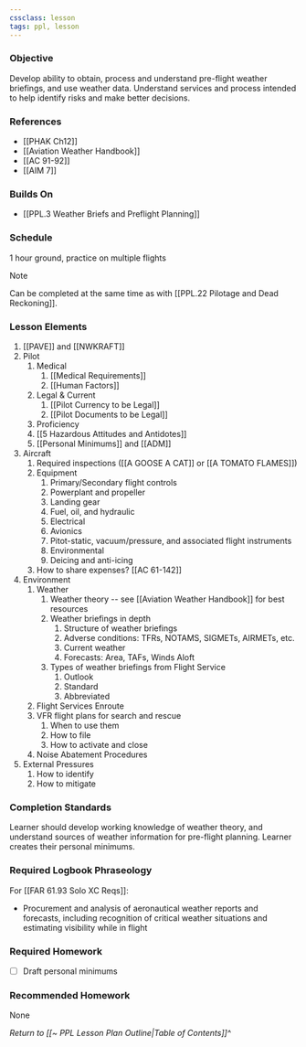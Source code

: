 ```yaml
---
cssclass: lesson
tags: ppl, lesson
---
```

### Objective
Develop ability to obtain, process and understand pre-flight weather briefings, and use weather data. Understand services and process intended to help identify risks and make better decisions. 

### References
- [[PHAK Ch12]]
- [[Aviation Weather Handbook]]
- [[AC 91-92]]
- [[AIM 7]]

### Builds On
- [[PPL.3 Weather Briefs and Preflight Planning]]

### Schedule
1 hour ground, practice on multiple flights

> [!note] 
> Can be completed at the same time as with [[PPL.22 Pilotage and Dead Reckoning]].

### Lesson Elements
1. [[PAVE]] and [[NWKRAFT]]
2. Pilot
	1. Medical
		1. [[Medical Requirements]]
		2. [[Human Factors]]
	3. Legal & Current
		1. [[Pilot Currency to be Legal]]
		2. [[Pilot Documents to be Legal]]
	4. Proficiency
	5. [[5 Hazardous Attitudes and Antidotes]]
	6. [[Personal Minimums]] and [[ADM]]
3. Aircraft
	1. Required inspections ([[A GOOSE A CAT]] or [[A TOMATO FLAMES]])
	2. Equipment
		1. Primary/Secondary flight controls
		2. Powerplant and propeller
		3. Landing gear
		4. Fuel, oil, and hydraulic
		5. Electrical
		6. Avionics
		7. Pitot-static, vacuum/pressure, and associated flight instruments
		8. Environmental
		9. Deicing and anti-icing
	3. How to share expenses? [[AC 61-142]]
4. Environment
	1. Weather
		1. Weather theory -- see [[Aviation Weather Handbook]] for best resources
		2. Weather briefings in depth
			1. Structure of weather briefings
			2. Adverse conditions: TFRs, NOTAMS, SIGMETs, AIRMETs, etc.
			3. Current weather
			4. Forecasts: Area, TAFs, Winds Aloft
		3. Types of weather briefings from Flight Service
			1. Outlook
			2. Standard
			3. Abbreviated
	2. Flight Services Enroute
	3. VFR flight plans for search and rescue
		1. When to use them
		2. How to file
		3. How to activate and close
	4. Noise Abatement Procedures
5. External Pressures
	1. How to identify
	2. How to mitigate

### Completion Standards
Learner should develop working knowledge of weather theory, and understand sources of weather information for pre-flight planning. Learner creates their personal minimums.

### Required Logbook Phraseology
For [[FAR 61.93 Solo XC Reqs]]:
- Procurement and analysis of aeronautical weather reports and forecasts, including recognition of critical weather situations and estimating visibility while in flight

### Required Homework
- [ ] Draft personal minimums

### Recommended Homework
None

*Return to [[~ PPL Lesson Plan Outline|Table of Contents]]^*